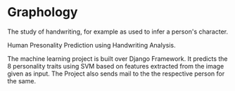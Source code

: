 # Graphology
The study of handwriting, for example as used to infer a person's character.

Human Presonality Prediction using Handwriting Analysis.

The machine learning project is built over Django Framework. It predicts the 8 personality traits using SVM based on features extracted from the image given as input.
The Project also sends mail to the the respective person for the same.
